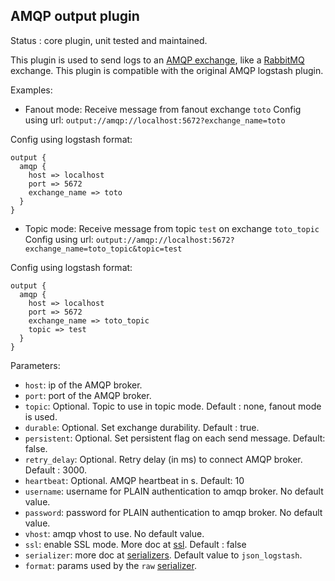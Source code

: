 AMQP output plugin
---

Status : core plugin, unit tested and maintained.

This plugin is used to send logs to an [AMQP exchange](https://www.rabbitmq.com/tutorials/amqp-concepts.html), like a [RabbitMQ](http://www.rabbitmq.com/) exchange. This plugin is compatible with the original AMQP logstash plugin.

Examples:

* Fanout mode: Receive message from fanout exchange ``toto``
Config using url: ``output://amqp://localhost:5672?exchange_name=toto``

Config using logstash format:
````
output {
  amqp {
    host => localhost
    port => 5672
    exchange_name => toto
  }
}
````

* Topic mode: Receive message from topic ``test`` on  exchange ``toto_topic``
Config using url: ``output://amqp://localhost:5672?exchange_name=toto_topic&topic=test``

Config using logstash format:
````
output {
  amqp {
    host => localhost
    port => 5672
    exchange_name => toto_topic
    topic => test
  }
}
````

Parameters:

* ``host``: ip of the AMQP broker.
* ``port``: port of the AMQP broker.
* ``topic``: Optional. Topic to use in topic mode. Default : none, fanout mode is used.
* ``durable``: Optional. Set exchange durability. Default : true.
* ``persistent``: Optional. Set persistent flag on each send message. Default: false.
* ``retry_delay``: Optional. Retry delay (in ms) to connect AMQP broker. Default : 3000.
* ``heartbeat``: Optional. AMQP heartbeat in s. Default: 10
* ``username``: username for PLAIN authentication to amqp broker. No default value.
* ``password``: password for PLAIN authentication to amqp broker. No default value.
* ``vhost``: amqp vhost to use. No default value.
* ``ssl``: enable SSL mode. More doc at [ssl](../ssl.md). Default : false
* ``serializer``: more doc at [serializers](serializers.md). Default value to ``json_logstash``.
* ``format``: params used by the ``raw`` [serializer](serializers.md).

